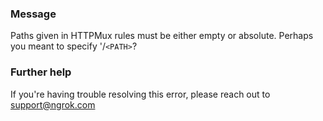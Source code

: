 
### Message
Paths given in HTTPMux rules must be either empty or absolute. Perhaps you meant to specify '/<code>&lt;PATH&gt;</code>?

### Further help
If you're having trouble resolving this error, please reach out to [support@ngrok.com](mailto:support@ngrok.com?subject=Help%20with%20ERR_NGROK_2062)

